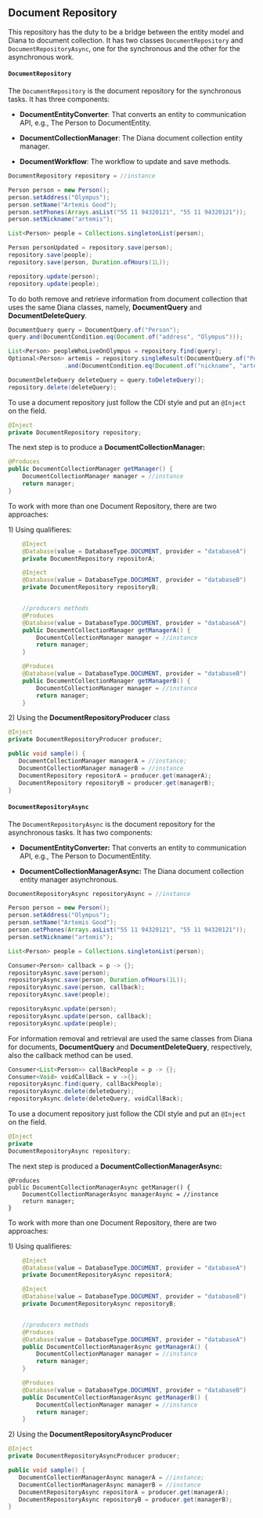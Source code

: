 ## Document Repository

This repository has the duty to be a bridge between the entity model and Diana to document collection. It has two classes `DocumentRepository` and `DocumentRepositoryAsync`, one for the synchronous and the other for the asynchronous work.

#### `DocumentRepository`

The `DocumentRepository` is the document repository for the synchronous tasks. It has three components:

* **DocumentEntityConverter**: That converts an entity to communication API, e.g., The Person to DocumentEntity.

* **DocumentCollectionManager**: The Diana document collection entity manager.

* **DocumentWorkflow**: The workflow to update and save methods.

```java
DocumentRepository repository = //instance

Person person = new Person();
person.setAddress("Olympus");
person.setName("Artemis Good");
person.setPhones(Arrays.asList("55 11 94320121", "55 11 94320121"));
person.setNickname("artemis");

List<Person> people = Collections.singletonList(person);

Person personUpdated = repository.save(person);
repository.save(people);
repository.save(person, Duration.ofHours(1L));

repository.update(person);
repository.update(people);
```

To do both remove and retrieve information from document collection that uses the same Diana classes, namely,  **DocumentQuery** and **DocumentDeleteQuery**.

```java
DocumentQuery query = DocumentQuery.of("Person");
query.and(DocumentCondition.eq(Document.of("address", "Olympus")));

List<Person> peopleWhoLiveOnOlympus = repository.find(query);
Optional<Person> artemis = repository.singleResult(DocumentQuery.of("Person")
                .and(DocumentCondition.eq(Document.of("nickname", "artemis"))));

DocumentDeleteQuery deleteQuery = query.toDeleteQuery();
repository.delete(deleteQuery);
```

To use a document repository just follow the CDI style and put an `@Inject` on the field.

```java
@Inject
private DocumentRepository repository;
```

The next step is to produce a **DocumentCollectionManager:**

```java
@Produces
public DocumentCollectionManager getManager() {
    DocumentCollectionManager manager = //instance
    return manager;
}
```

To work with more than one Document Repository, there are two approaches:

1\) Using qualifieres:

```java
    @Inject
    @Database(value = DatabaseType.DOCUMENT, provider = "databaseA")
    private DocumentRepository repositorA;

    @Inject
    @Database(value = DatabaseType.DOCUMENT, provider = "databaseB")
    private DocumentRepository repositoryB;


    //producers methods
    @Produces
    @Database(value = DatabaseType.DOCUMENT, provider = "databaseA")
    public DocumentCollectionManager getManagerA() {
        DocumentCollectionManager manager = //instance
        return manager;
    }

    @Produces
    @Database(value = DatabaseType.DOCUMENT, provider = "databaseB")
    public DocumentCollectionManager getManagerB() {
        DocumentCollectionManager manager = //instance
        return manager;
    }
```

2\) Using the **DocumentRepositoryProducer** class

```java
@Inject
private DocumentRepositoryProducer producer;

public void sample() {
   DocumentCollectionManager managerA = //instance;
   DocumentCollectionManager managerB = //instance
   DocumentRepository repositorA = producer.get(managerA);
   DocumentRepository repositoryB = producer.get(managerB);
}
```

#### `DocumentRepositoryAsync`

The `DocumentRepositoryAsync` is the document repository for the asynchronous tasks. It has two components:

* **DocumentEntityConverter:** That converts an entity to communication API, e.g., The Person to DocumentEntity.

* **DocumentCollectionManagerAsync:** The Diana document collection entity manager asynchronous.

```java
DocumentRepositoryAsync repositoryAsync = //instance

Person person = new Person();
person.setAddress("Olympus");
person.setName("Artemis Good");
person.setPhones(Arrays.asList("55 11 94320121", "55 11 94320121"));
person.setNickname("artemis");

List<Person> people = Collections.singletonList(person);

Consumer<Person> callback = p -> {};
repositoryAsync.save(person);
repositoryAsync.save(person, Duration.ofHours(1L));
repositoryAsync.save(person, callback);
repositoryAsync.save(people);

repositoryAsync.update(person);
repositoryAsync.update(person, callback);
repositoryAsync.update(people);
```

For information removal and retrieval are used the same classes from Diana for documents,  **DocumentQuery** and **DocumentDeleteQuery**, respectively, also the callback method can be used.

```java
Consumer<List<Person>> callBackPeople = p -> {};
Consumer<Void> voidCallBack = v ->{};
repositoryAsync.find(query, callBackPeople);
repositoryAsync.delete(deleteQuery);
repositoryAsync.delete(deleteQuery, voidCallBack);
```

To use a document repository just follow the CDI style and put an `@Inject` on the field.

```java
@Inject
private
DocumentRepositoryAsync repository;
```

The next step is produced a **DocumentCollectionManagerAsync:**

```
@Produces
public DocumentCollectionManagerAsync getManager() {
    DocumentCollectionManagerAsync managerAsync = //instance
    return manager;
}
```

To work with more than one Document Repository, there are two approaches:

1\) Using qualifieres:

```java
    @Inject
    @Database(value = DatabaseType.DOCUMENT, provider = "databaseA")
    private DocumentRepositoryAsync repositorA;

    @Inject
    @Database(value = DatabaseType.DOCUMENT, provider = "databaseB")
    private DocumentRepositoryAsync repositoryB;


    //producers methods
    @Produces
    @Database(value = DatabaseType.DOCUMENT, provider = "databaseA")
    public DocumentCollectionManagerAsync getManagerA() {
        DocumentCollectionManager manager = //instance
        return manager;
    }

    @Produces
    @Database(value = DatabaseType.DOCUMENT, provider = "databaseB")
    public DocumentCollectionManagerAsync getManagerB() {
        DocumentCollectionManager manager = //instance
        return manager;
    }
```

2\) Using the **DocumentRepositoryAsyncProducer**

```java
@Inject
private DocumentRepositoryAsyncProducer producer;

public void sample() {
   DocumentCollectionManagerAsync managerA = //instance;
   DocumentCollectionManagerAsync managerB = //instance
   DocumentRepositoryAsync repositorA = producer.get(managerA);
   DocumentRepositoryAsync repositoryB = producer.get(managerB);
}
```

####
